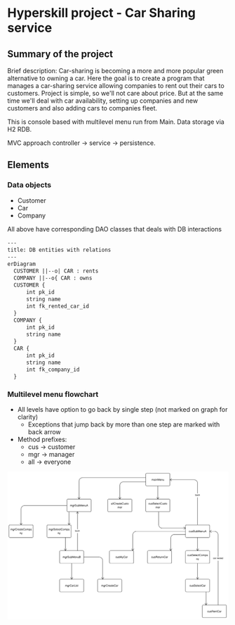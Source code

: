 # Hyperskill project - Car Sharing service

## Summary of the project

Brief description: Car-sharing is becoming a more and more popular green alternative to owning a car. 
Here the goal is to create a program that manages a car-sharing service allowing companies to rent out their cars to customers.
Project is simple, so we'll not care about price. 
But at the same time we'll deal with car availability, setting up companies and new customers and also adding cars to companies fleet.

This is console based with multilevel menu run from Main. Data storage via H2 RDB. 

MVC approach controller -> service -> persistence.

## Elements

### Data objects
* Customer
* Car
* Company

All above have corresponding DAO classes that deals with DB interactions

```mermaid
---
title: DB entities with relations
---
erDiagram
  CUSTOMER ||--o| CAR : rents
  COMPANY ||--o{ CAR : owns
  CUSTOMER {
      int pk_id
      string name
      int fk_rented_car_id
  }
  COMPANY {
      int pk_id
      string name
  }
  CAR {
      int pk_id
      string name
      int fk_company_id
  }
```
### 

### Multilevel menu flowchart
* All levels have option to go back by single step (not marked on graph for clarity)
  * Exceptions that jump back by more than one step are marked with back arrow
* Method prefixes: 
  * cus -> customer
  * mgr -> manager
  * all -> everyone

![multilevelMenuFlowchart.png](carsharing/multilevelMenuFlowchart.png) 